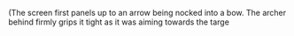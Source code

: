 (The screen first panels up to an arrow being nocked into a bow. The archer behind firmly grips it tight as it was aiming towards the targe